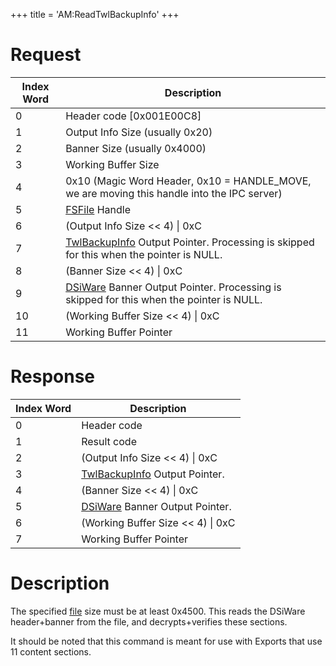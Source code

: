 +++
title = 'AM:ReadTwlBackupInfo'
+++

# Request

| Index Word | Description                                                                                                                                     |
|------------|-------------------------------------------------------------------------------------------------------------------------------------------------|
| 0          | Header code \[0x001E00C8\]                                                                                                                      |
| 1          | Output Info Size (usually 0x20)                                                                                                                 |
| 2          | Banner Size (usually 0x4000)                                                                                                                    |
| 3          | Working Buffer Size                                                                                                                             |
| 4          | 0x10 (Magic Word Header, 0x10 = HANDLE_MOVE, we are moving this handle into the IPC server)                                                     |
| 5          | [FSFile](Filesystem_services "wikilink") Handle                                                                                                 |
| 6          | (Output Info Size \<\< 4) \| 0xC                                                                                                                |
| 7          | [TwlBackupInfo](Application_Manager_Services#TwlBackupInfo "wikilink") Output Pointer. Processing is skipped for this when the pointer is NULL. |
| 8          | (Banner Size \<\< 4) \| 0xC                                                                                                                     |
| 9          | [DSiWare](DSiWare_Exports "wikilink") Banner Output Pointer. Processing is skipped for this when the pointer is NULL.                           |
| 10         | (Working Buffer Size \<\< 4) \| 0xC                                                                                                             |
| 11         | Working Buffer Pointer                                                                                                                          |

# Response

| Index Word | Description                                                                            |
|------------|----------------------------------------------------------------------------------------|
| 0          | Header code                                                                            |
| 1          | Result code                                                                            |
| 2          | (Output Info Size \<\< 4) \| 0xC                                                       |
| 3          | [TwlBackupInfo](Application_Manager_Services#TwlBackupInfo "wikilink") Output Pointer. |
| 4          | (Banner Size \<\< 4) \| 0xC                                                            |
| 5          | [DSiWare](DSiWare_Exports "wikilink") Banner Output Pointer.                           |
| 6          | (Working Buffer Size \<\< 4) \| 0xC                                                    |
| 7          | Working Buffer Pointer                                                                 |

# Description

The specified [file](DSiWare_Exports "wikilink") size must be at least
0x4500. This reads the DSiWare header+banner from the file, and
decrypts+verifies these sections.

It should be noted that this command is meant for use with Exports that
use 11 content sections.